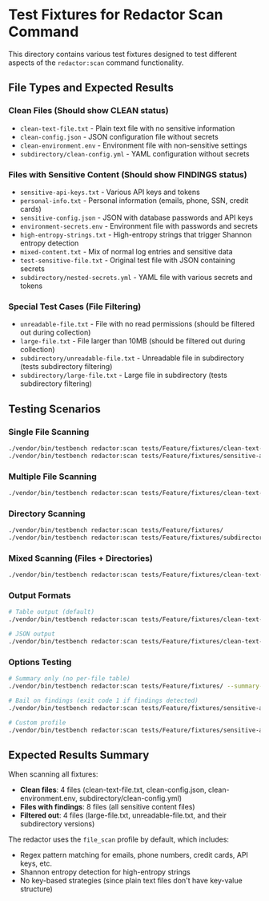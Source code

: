 # Test Fixtures for Redactor Scan Command

This directory contains various test fixtures designed to test different aspects of the `redactor:scan` command functionality.

## File Types and Expected Results

### Clean Files (Should show CLEAN status)
- `clean-text-file.txt` - Plain text file with no sensitive information
- `clean-config.json` - JSON configuration file without secrets
- `clean-environment.env` - Environment file with non-sensitive settings
- `subdirectory/clean-config.yml` - YAML configuration without secrets

### Files with Sensitive Content (Should show FINDINGS status)
- `sensitive-api-keys.txt` - Various API keys and tokens
- `personal-info.txt` - Personal information (emails, phone, SSN, credit cards)
- `sensitive-config.json` - JSON with database passwords and API keys
- `environment-secrets.env` - Environment file with passwords and secrets
- `high-entropy-strings.txt` - High-entropy strings that trigger Shannon entropy detection
- `mixed-content.txt` - Mix of normal log entries and sensitive data
- `test-sensitive-file.txt` - Original test file with JSON containing secrets
- `subdirectory/nested-secrets.yml` - YAML file with various secrets and tokens

### Special Test Cases (File Filtering)
- `unreadable-file.txt` - File with no read permissions (should be filtered out during collection)
- `large-file.txt` - File larger than 10MB (should be filtered out during collection)
- `subdirectory/unreadable-file.txt` - Unreadable file in subdirectory (tests subdirectory filtering)
- `subdirectory/large-file.txt` - Large file in subdirectory (tests subdirectory filtering)

## Testing Scenarios

### Single File Scanning
```bash
./vendor/bin/testbench redactor:scan tests/Feature/fixtures/clean-text-file.txt
./vendor/bin/testbench redactor:scan tests/Feature/fixtures/sensitive-api-keys.txt
```

### Multiple File Scanning
```bash
./vendor/bin/testbench redactor:scan tests/Feature/fixtures/clean-text-file.txt tests/Feature/fixtures/sensitive-api-keys.txt
```

### Directory Scanning
```bash
./vendor/bin/testbench redactor:scan tests/Feature/fixtures/
./vendor/bin/testbench redactor:scan tests/Feature/fixtures/subdirectory/
```

### Mixed Scanning (Files + Directories)
```bash
./vendor/bin/testbench redactor:scan tests/Feature/fixtures/clean-text-file.txt tests/Feature/fixtures/subdirectory/
```

### Output Formats
```bash
# Table output (default)
./vendor/bin/testbench redactor:scan tests/Feature/fixtures/clean-text-file.txt

# JSON output
./vendor/bin/testbench redactor:scan tests/Feature/fixtures/clean-text-file.txt --output=json
```

### Options Testing
```bash
# Summary only (no per-file table)
./vendor/bin/testbench redactor:scan tests/Feature/fixtures/ --summary-only

# Bail on findings (exit code 1 if findings detected)
./vendor/bin/testbench redactor:scan tests/Feature/fixtures/sensitive-api-keys.txt --bail

# Custom profile
./vendor/bin/testbench redactor:scan tests/Feature/fixtures/sensitive-api-keys.txt --profile=default
```

## Expected Results Summary

When scanning all fixtures:
- **Clean files**: 4 files (clean-text-file.txt, clean-config.json, clean-environment.env, subdirectory/clean-config.yml)
- **Files with findings**: 8 files (all sensitive content files)
- **Filtered out**: 4 files (large-file.txt, unreadable-file.txt, and their subdirectory versions)

The redactor uses the `file_scan` profile by default, which includes:
- Regex pattern matching for emails, phone numbers, credit cards, API keys, etc.
- Shannon entropy detection for high-entropy strings
- No key-based strategies (since plain text files don't have key-value structure) 